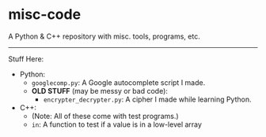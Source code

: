# misc-code
A Python &amp; C++ repository with misc. tools, programs, etc.

---
Stuff Here:
 * Python:
     * `googlecomp.py`: A Google autocomplete script I made.
     * **OLD STUFF** (may be messy or bad code):
         * `encrypter_decrypter.py`: A cipher I made while learning Python.
 * C++:
     * (Note: All of these come with test programs.)
     * `in`: A function to test if a value is in a low-level array
